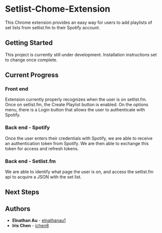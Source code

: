 # Setlist-Chome-Extension
This Chrome extension provides an easy way for users to add playlists of set lists from setlist.fm to their Spotify account.

## Getting Started

This project is currently still under development. Installation instructions set to change once complete.

## Current Progress

### Front end
Extension currently properly recognizes when the user is on setlist.fm. Once on setlist.fm, the Create Playlist button is enabled. On the options menu, there is a Login button that allows the user to authenticate with Spotify.

### Back end - Spotify
Once the user enters their credentials with Spotify, we are able to receive an authentication token from Spotify. We are then able to exchange this token for access and refresh tokens.

### Back end - Setlist.fm
We are able to identify what page the user is on, and access the setlist.fm api to acquire a JSON with the set list.


## Next Steps


## Authors

* **Elnathan Au** - [elnathanau1](https://github.com/elnathanau1)
* **Iris Chen** - [ichen8](https://github.com/ichen8)
